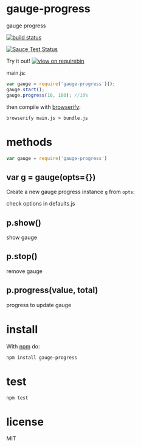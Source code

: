 # gauge-progress

gauge progress

[![build status](https://api.travis-ci.org/JamesKyburz/gauge-progress.svg)](https://travis-ci.org/JamesKyburz/gauge-progress)

[![Sauce Test Status](https://saucelabs.com/browser-matrix/gauge-progress.svg)](https://saucelabs.com/u/gauge-progress)

Try it out! [![view on requirebin](http://requirebin.com/badge.png)](http://requirebin.com/?gist=de194560ff8a5f01c287)

main.js:

``` js
var gauge = require('gauge-progress')();
gauge.start();
gauge.progress(10, 100); //10%

```

then compile with [browserify](http://browserify.org):

```
browserify main.js > bundle.js
```

# methods

``` js
var gauge = require('gauge-progress')
```

## var g = gauge(opts={})

Create a new gauge progress instance `g` from `opts`:

check options in defaults.js

## p.show()

show gauge

## p.stop()

remove gauge

## p.progress(value, total)

progress to update gauge

# install

With [npm](https://npmjs.org) do:

```
npm install gauge-progress
```

# test

```
npm test
```

# license

MIT
